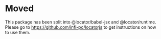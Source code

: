 # Moved

This package has been split into @locator/babel-jsx and @locator/runtime. Please go to https://github.com/infi-pc/locatorjs to get instructions on how to use them.
